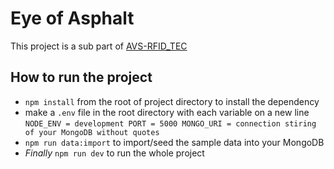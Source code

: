 # Eye of Asphalt

This project is a sub part of [AVS-RFID_TEC](https://github.com/StealthAdder/AVS-RFID_TEC)

## How to run the project

- `npm install` from the root of project directory to install the dependency
- make a `.env` file in the root directory with each variable on a new line `NODE_ENV = development PORT = 5000 MONGO_URI = connection stiring of your MongoDB without quotes`
- `npm run data:import` to import/seed the sample data into your MongoDB
- _Finally_ `npm run dev` to run the whole project
